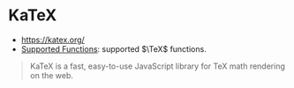 # KaTeX
* https://katex.org/
*  [Supported Functions](https://katex.org/docs/supported): supported $\TeX$ functions.

> KaTeX is a fast, easy-to-use JavaScript library for TeX math rendering on the web.
